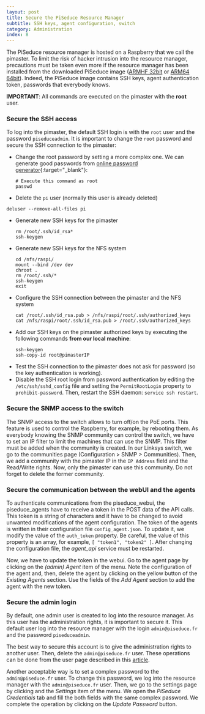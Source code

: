 ```yaml
---
layout: post
title: Secure the PiSeduce Resource Manager
subtitle: SSH keys, agent configuration, switch
category: Administration
index: 8
---
```


The PiSeduce resource manager is hosted on a Raspberry that we call the pimaster. To limit the risk
of hacker intrusion into the resource manager, precautions must be taken even more if the resource
manager has been installed from the downloaded PiSeduce image ([ARMHF
32bit](http://dl.seduce.fr/raspberry/piseduce/piseduce-armhf-28-juil-2021.img.tar.gz) or [ARM64
64bit](http://dl.seduce.fr/raspberry/piseduce/piseduce-arm64-29-juil-2021.img.tar.gz)). Indeed, the
PiSeduce image contains SSH keys, agent authentication token, passwords that everybody knows.

**IMPORTANT**: All commands are executed on the pimaster with the **root** user.

### Secure the SSH access
To log into the pimaster, the default SSH login is with the `root` user and the password
`piseduceadmin`. It is important to change the `root` password and secure the SSH connection to the
pimaster:
* Change the root password by setting a more complex one. We can generate good passwords from
  [online password generator](https://passwordsgenerator.net/){:target="_blank"}:
  ```
  # Execute this command as root
  passwd
  ```
* Delete the `pi` user (normally this user is already deleted)
```
deluser --remove-all-files pi
```
* Generate new SSH keys for the pimaster
  ```
  rm /root/.ssh/id_rsa*
  ssh-keygen
  ```
* Generate new SSH keys for the NFS system
  ```
  cd /nfs/raspi/
  mount --bind /dev dev
  chroot .
  rm /root/.ssh/*
  ssh-keygen
  exit
  ```
* Configure the SSH connection between the pimaster and the NFS system
  ```
  cat /root/.ssh/id_rsa.pub > /nfs/raspi/root/.ssh/authorized_keys
  cat /nfs/raspi/root/.ssh/id_rsa.pub > /root/.ssh/authorized_keys
  ```
* Add our SSH keys on the pimaster authorized keys by executing the following commands **from our
  local machine**:
  ```
  ssh-keygen
  ssh-copy-id root@pimasterIP
  ```
* Test the SSH connection to the pimaster does not ask for password (so the key authentication is
  working).
* Disable the SSH root login from password authentication by editing the `/etc/ssh/sshd_config` file
  and setting the `PermitRootLogin` property to `prohibit-password`. Then, restart the SSH daemon:
  `service ssh restart`.

### Secure the SNMP access to the switch
The SNMP access to the switch allows to turn off/on the PoE ports. This feature is used to control
the Raspberry, for example, by rebooting them. As everybody knowing the SNMP community can control
the switch, we have to set an IP filter to limit the machines that can use the SNMP. This filter
must be added when the community is created. In our Linksys switch, we go to the communities page
(Configuration > SNMP > Communities). Then, we add a community with the pimaster IP in the `IP
Address` field and the Read/Write rights. Now, only the pimaster can use this community. Do not
forget to delete the former community.

### Secure the communication between the webUI and the agents
To authenticate communications from the piseduce_webui, the piseduce_agents have to receive a token
in the POST data of the API calls. This token is a string of characters and it have to be changed to
avoid unwanted modifications of the agent configuration. The token of the agents is written in their
configuration file `config_agent.json`. To update it, we modify the value of the `auth_token`
property. Be careful, the value of this property is an array, for example, `[ "token1", "token2" ]`.
After changing the configuration file, the *agent_api* service must be restarted.

Now, we have to update the token in the webui. Go to the agent page by clicking on the *(admin)
Agent* item of the menu. Note the configuration of the agent and, then, delete the agent by clicking
on the yellow button of the *Existing Agents* section. Use the fields of the *Add Agent* section to
add the agent with the new token.

### Secure the admin login
By default, one admin user is created to log into the resource manager. As this user has the
administration rights, it is important to secure it. This default user log into the resource manager
with the login `admin@piseduce.fr` and the password `piseduceadmin`.

The best way to secure this account is to give the administration rights to another user. Then,
delete the `admin@piseduce.fr` user. These operations can be done from the user page described in
this [article](/2021-07-21-user-management/).

Another acceptable way is to set a complex password to the `admin@piseduce.fr` user. To change this
password, we log into the resource manager with the `admin@piseduce.fr` user. Then, we go to the
settings page by clicking and the *Settings* item of the menu. We open the *PiSeduce Credentials*
tab and fill the both fields with the same complex password. We complete the operation by clicking
on the *Update Password* button.